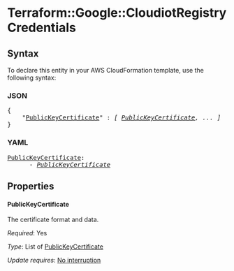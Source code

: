 # Terraform::Google::CloudiotRegistry Credentials

## Syntax

To declare this entity in your AWS CloudFormation template, use the following syntax:

### JSON

<pre>
{
    "<a href="#publickeycertificate" title="PublicKeyCertificate">PublicKeyCertificate</a>" : <i>[ <a href="credentials-publickeycertificate.md">PublicKeyCertificate</a>, ... ]</i>
}
</pre>

### YAML

<pre>
<a href="#publickeycertificate" title="PublicKeyCertificate">PublicKeyCertificate</a>: <i>
      - <a href="credentials-publickeycertificate.md">PublicKeyCertificate</a></i>
</pre>

## Properties

#### PublicKeyCertificate

The certificate format and data.

_Required_: Yes

_Type_: List of <a href="credentials-publickeycertificate.md">PublicKeyCertificate</a>

_Update requires_: [No interruption](https://docs.aws.amazon.com/AWSCloudFormation/latest/UserGuide/using-cfn-updating-stacks-update-behaviors.html#update-no-interrupt)

